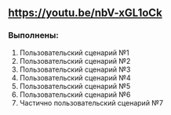 ## https://youtu.be/nbV-xGL1oCk

### Выполнены:
1.  Пользовательский сценарий №1
2.  Пользовательский сценарий №2
3.  Пользовательский сценарий №3
4.  Пользовательский сценарий №4
5.  Пользовательский сценарий №5
6.  Пользовательский сценарий №6
7.  Частично пользовательский сценарий №7
